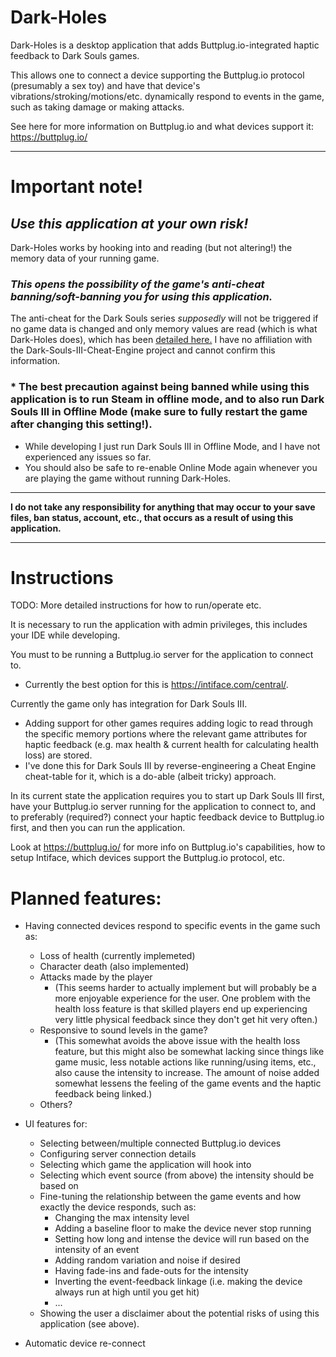 # Dark-Holes
Dark-Holes is a desktop application that adds Buttplug.io-integrated haptic feedback to Dark Souls games.

This allows one to connect a device supporting the Buttplug.io protocol (presumably a sex toy) and have that device's vibrations/stroking/motions/etc. dynamically respond to events in the game, such as taking damage or making attacks.

See here for more information on Buttplug.io and what devices support it: https://buttplug.io/

---

# Important note!
## ***__Use this application at your own risk!__***
Dark-Holes works by hooking into and reading (but not altering!) the memory data of your running game.

### __*This opens the possibility of the game's anti-cheat banning/soft-banning you for using this application.*__

The anti-cheat for the Dark Souls series *supposedly* will not be triggered if no game data is changed and only memory values are read (which is what Dark-Holes does), which has been [detailed here.](https://github.com/igromanru/Dark-Souls-III-Cheat-Engine-Guide#what-does-and-does-not-get-you-banned)
 I have no affiliation with the Dark-Souls-III-Cheat-Engine project and cannot confirm this information.
 
 

### * The best precaution against being banned while using this application is to run Steam in offline mode, and to also run Dark Souls III in Offline Mode (make sure to fully restart the game after changing this setting!).
  - While developing I just run Dark Souls III in Offline Mode, and I have not experienced any issues so far.
  - You should also be safe to re-enable Online Mode again whenever you are playing the game without running Dark-Holes.

---

__I do not take any responsibility for anything that may occur to your save files, ban status, account, etc., that occurs as a result of using this application.__

---

# Instructions
TODO: More detailed instructions for how to run/operate etc.

It is necessary to run the application with admin privileges, this includes your IDE while developing.

You must to be running a Buttplug.io server for the application to connect to.
  - Currently the best option for this is https://intiface.com/central/.
  
Currently the game only has integration for Dark Souls III.
  - Adding support for other games requires adding logic to read through the specific memory portions where the relevant game attributes for haptic feedback (e.g. max health & current health for calculating health loss) are stored.
  - I've done this for Dark Souls III by reverse-engineering a Cheat Engine cheat-table for it, which is a do-able (albeit tricky) approach.

In its current state the application requires you to start up Dark Souls III first, have your Buttplug.io server running for the application to connect to, and to preferably (required?) connect your haptic feedback device to Buttplug.io first, and then you can run the application.

Look at https://buttplug.io/ for more info on Buttplug.io's capabilities, how to setup Intiface, which devices support the Buttplug.io protocol, etc.

# Planned features:
- Having connected devices respond to specific events in the game such as:
    - Loss of health (currently implemeted)
    - Character death (also implemented)
    - Attacks made by the player
        - (This seems harder to actually implement but will probably be a more enjoyable experience for the user. One problem with the health loss feature is that skilled players end up experiencing very little physical feedback since they don't get hit very often.)
    - Responsive to sound levels in the game?
        - (This somewhat avoids the above issue with the health loss feature, but this might also be somewhat lacking since things like game music, less notable actions like running/using items, etc., also cause the intensity to increase. The amount of noise added somewhat lessens the feeling of the game events and the haptic feedback being linked.)
    - Others?

- UI features for:
    - Selecting between/multiple connected Buttplug.io devices
    - Configuring server connection details
    - Selecting which game the application will hook into
    - Selecting which event source (from above) the intensity should be based on
    - Fine-tuning the relationship between the game events and how exactly the device responds, such as:
        - Changing the max intensity level
        - Adding a baseline floor to make the device never stop running
        - Setting how long and intense the device will run based on the intensity of an event
        - Adding random variation and noise if desired
        - Having fade-ins and fade-outs for the intensity
        - Inverting the event-feedback linkage (i.e. making the device always run at high until you get hit)
        - ...
    - Showing the user a disclaimer about the potential risks of using this application (see above).

- Automatic device re-connect
